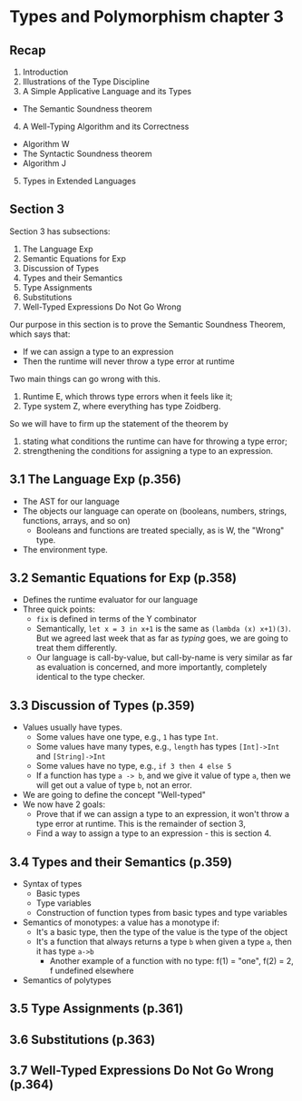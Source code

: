 # Types and Polymorphism chapter 3

## Recap

1. Introduction
2. Illustrations of the Type Discipline
3. A Simple Applicative Language and its Types
  * The Semantic Soundness theorem
4. A Well-Typing Algorithm and its Correctness
  * Algorithm W
  * The Syntactic Soundness theorem
  * Algorithm J
5. Types in Extended Languages

## Section 3

Section 3 has subsections:

1. The Language Exp
2. Semantic Equations for Exp
3. Discussion of Types
4. Types and their Semantics
5. Type Assignments
6. Substitutions
7. Well-Typed Expressions Do Not Go Wrong

Our purpose in this section is to prove the Semantic Soundness Theorem,
which says that:
  * If we can assign a type to an expression
  * Then the runtime will never throw a type error at runtime

Two main things can go wrong with this.
  1. Runtime E, which throws type errors when it feels like it;
  2. Type system Z, where everything has type Zoidberg.

So we will have to firm up the statement of the theorem by
  1. stating what conditions the runtime can have for throwing a type error;
  2. strengthening the conditions for assigning a type to an expression.

## 3.1 The Language Exp (p.356)

* The AST for our language
* The objects our language can operate on (booleans, numbers, strings, functions, arrays, and so on)
  - Booleans and functions are treated specially, as is W, the "Wrong" type.
* The environment type.

## 3.2 Semantic Equations for Exp (p.358)

* Defines the runtime evaluator for our language
* Three quick points:
  * `fix` is defined in terms of the Y combinator
  * Semantically, `let x = 3 in x+1` is the same as `(lambda (x) x+1)(3)`.
    But we agreed last week that as far as *typing* goes, we are going to
    treat them differently.
  * Our language is call-by-value, but call-by-name is very similar as far as evaluation
    is concerned, and more importantly, completely identical to the type checker.

## 3.3 Discussion of Types (p.359)

* Values usually have types.
  * Some values have one type, e.g., `1` has type `Int`.
  * Some values have many types, e.g., `length` has types `[Int]->Int` and `[String]->Int`
  * Some values have no type, e.g., `if 3 then 4 else 5`
  * If a function has type `a -> b`, and we give it value of type `a`, then we will get out
    a value of type `b`, not an error.
* We are going to define the concept "Well-typed"
* We now have 2 goals:
  * Prove that if we can assign a type to an expression, it won't throw a type error at runtime.
    This is the remainder of section 3,
  * Find a way to assign a type to an expression - this is section 4.

## 3.4 Types and their Semantics (p.359)

* Syntax of types
  * Basic types
  * Type variables
  * Construction of function types from basic types and type variables
* Semantics of monotypes: a value has a monotype if:
  * It's a basic type, then the type of the value is the type of the object
  * It's a function that always returns a type `b` when given a type `a`, then it has type `a->b`
    * Another example of a function with no type: f(1) = "one", f(2) = 2, f undefined elsewhere
* Semantics of polytypes

## 3.5 Type Assignments (p.361)
## 3.6 Substitutions (p.363)
## 3.7 Well-Typed Expressions Do Not Go Wrong (p.364)

